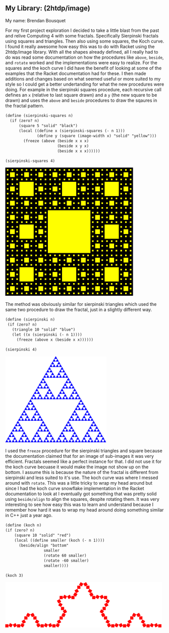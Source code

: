 ## My Library: (2htdp/image)
My name: Brendan Bousquet

 For my first project exploration I decided to take a little blast from the past and relive Computing 4 with some fractals. Specifically Sierpinski fractals using squares and triangles. Then also using some squares, the Koch curve. I found it really awesome how easy this was to do with Racket using the 2htdp/image library.  With all the shapes already defined, all I really had to do was read some documentation on how the procedures like `above`, `beside`, and `rotate` worked and the implementations were easy to realize.  For the squares and the  koch curve I did have the benefit of looking at some of the examples that the Racket documentation had for these.  I then made additions and changes based on what seemed useful or more suited to my style so I could get a better undertanding for what the new procedures were doing.
 For example in the sierpinski squares procedure, each recursive call defines an `x` (relative to last square drawn) and a `y` (the new square to be drawn) and uses the `above` and `beside` procedures to draw the sqaures in the fractal pattern. 

```racket 
(define (sierpinski-squares n)
  (if (zero? n)
      (square 5 "solid" "black")
      (local ((define x (sierpinski-squares (- n 1)))
              (define y (square (image-width x) "solid" "yellow")))
        (freeze (above (beside x x x)
                       (beside x y x)
                       (beside x x x))))))
 ```
 `(sierpinski-squares 4)`
 
 ![squares.png](https://github.com/BrendanBousquet/FP1/blob/master/img/squares.png)
 
 The method was obviously similar for sierpinski triangles which used the same two procedure to draw the fractal, just in a slightly different way.
 
 ```racket 
(define (sierpinski n)
  (if (zero? n)
    (triangle 10 "solid" "blue")
    (let ((x (sierpinski (- n 1))))
      (freeze (above x (beside x x))))))
 ```
 `(sierpinski 4)`
 
  ![triangles.png](https://github.com/BrendanBousquet/FP1/blob/master/img/triangles.png)
  
 I used the `freeze` procedure for the sierpinski triangles and square because the documentation claimed that for an image of sub-images it was very efficient.  Fractals seemed like a perfect instance for that. I did not use it for the koch curve becuase it would make the image not show up on the bottom. I assume this is because the nature of the fractal is different from sierpinski and less suited to it's use.
 The koch curve was where I messed around with `rotate`. This was a little tricky to wrap my head around but since I had the koch curve snowflake implementation in the Racket documentation to look at I eventually got something that was pretty solid using `beside/align` to align the squares, despite rotating them. It was very interesting to see how easy this was to learn and understand because I remember how hard it was to wrap my head around doing something similar in C++ just a year ago.
 
  ```racket 
(define (koch n)
  (if (zero? n)
      (square 10 "solid" "red")
      (local ((define smaller (koch (- n 1))))
        (beside/align "bottom"
                   smaller
                   (rotate 60 smaller)
                   (rotate -60 smaller)
                   smaller))))
 ```
 `(koch 3)`
 
  ![koch.png](https://github.com/BrendanBousquet/FP1/blob/master/img/koch.png)
